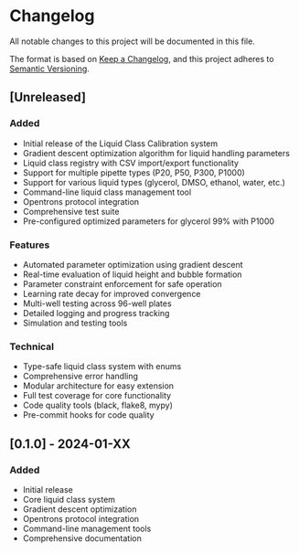# Changelog

All notable changes to this project will be documented in this file.

The format is based on [Keep a Changelog](https://keepachangelog.com/en/1.0.0/),
and this project adheres to [Semantic Versioning](https://semver.org/spec/v2.0.0.html).

## [Unreleased]

### Added
- Initial release of the Liquid Class Calibration system
- Gradient descent optimization algorithm for liquid handling parameters
- Liquid class registry with CSV import/export functionality
- Support for multiple pipette types (P20, P50, P300, P1000)
- Support for various liquid types (glycerol, DMSO, ethanol, water, etc.)
- Command-line liquid class management tool
- Opentrons protocol integration
- Comprehensive test suite
- Pre-configured optimized parameters for glycerol 99% with P1000

### Features
- Automated parameter optimization using gradient descent
- Real-time evaluation of liquid height and bubble formation
- Parameter constraint enforcement for safe operation
- Learning rate decay for improved convergence
- Multi-well testing across 96-well plates
- Detailed logging and progress tracking
- Simulation and testing tools

### Technical
- Type-safe liquid class system with enums
- Comprehensive error handling
- Modular architecture for easy extension
- Full test coverage for core functionality
- Code quality tools (black, flake8, mypy)
- Pre-commit hooks for code quality

## [0.1.0] - 2024-01-XX

### Added
- Initial release
- Core liquid class system
- Gradient descent optimization
- Opentrons protocol integration
- Command-line management tools
- Comprehensive documentation
